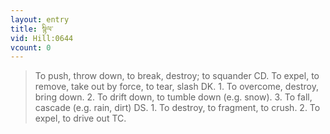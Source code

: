 ```yaml
---
layout: entry
title: སྙིལ་
vid: Hill:0644
vcount: 0
---
```

> To push, throw down, to break, destroy; to squander CD\. To expel, to remove, take out by force, to tear, slash DK\. 1\. To overcome, destroy, bring down\. 2\. To drift down, to tumble down (e\.g\. snow)\. 3\. To fall, cascade (e\.g\. rain, dirt) DS\. 1\. To destroy, to fragment, to crush\. 2\. To expel, to drive out TC\.



